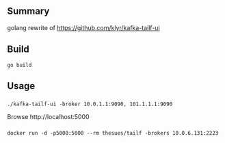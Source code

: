 ## Summary

golang rewrite of https://github.com/klyr/kafka-tailf-ui


## Build

```
go build

```


## Usage


###

```
./kafka-tailf-ui -broker 10.0.1.1:9090, 101.1.1.1:9090
```
Browse http://localhost:5000

###

```
docker run -d -p5000:5000 --rm thesues/tailf -brokers 10.0.6.131:2223
```
